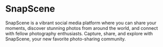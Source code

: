 # SnapScene
SnapScene is a vibrant social media platform where you can share your moments, discover stunning photos from around the world, and connect with fellow photography enthusiasts. Capture, share, and explore with SnapScene, your new favorite photo-sharing community.
